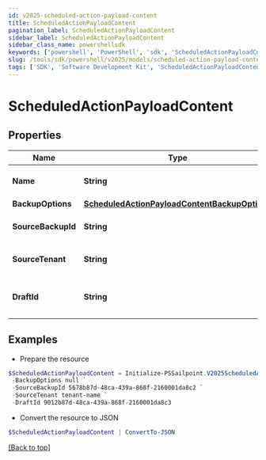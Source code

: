 ```yaml
---
id: v2025-scheduled-action-payload-content
title: ScheduledActionPayloadContent
pagination_label: ScheduledActionPayloadContent
sidebar_label: ScheduledActionPayloadContent
sidebar_class_name: powershellsdk
keywords: ['powershell', 'PowerShell', 'sdk', 'ScheduledActionPayloadContent', 'V2025ScheduledActionPayloadContent'] 
slug: /tools/sdk/powershell/v2025/models/scheduled-action-payload-content
tags: ['SDK', 'Software Development Kit', 'ScheduledActionPayloadContent', 'V2025ScheduledActionPayloadContent']
---
```



# ScheduledActionPayloadContent

## Properties

Name | Type | Description | Notes
------------ | ------------- | ------------- | -------------
**Name** | **String** | Name of the scheduled action (maximum 50 characters). | [required]
**BackupOptions** | [**ScheduledActionPayloadContentBackupOptions**](scheduled-action-payload-content-backup-options) |  | [optional] 
**SourceBackupId** | **String** | ID of the source backup. Required for CREATE_DRAFT jobs. | [optional] 
**SourceTenant** | **String** | Source tenant identifier. Required for CREATE_DRAFT jobs. | [optional] 
**DraftId** | **String** | ID of the draft to be deployed. Required for CONFIG_DEPLOY_DRAFT jobs. | [optional] 

## Examples

- Prepare the resource
```powershell
$ScheduledActionPayloadContent = Initialize-PSSailpoint.V2025ScheduledActionPayloadContent  -Name Daily Backup `
 -BackupOptions null `
 -SourceBackupId 5678b87d-48ca-439a-868f-2160001da8c2 `
 -SourceTenant tenant-name `
 -DraftId 9012b87d-48ca-439a-868f-2160001da8c3
```

- Convert the resource to JSON
```powershell
$ScheduledActionPayloadContent | ConvertTo-JSON
```


[[Back to top]](#) 

